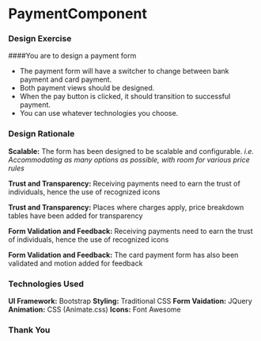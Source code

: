 # PaymentComponent

### Design Exercise

####You are to design a payment form
- The payment form will have a switcher to change between bank payment and card payment.
- Both payment views should be designed.
- When the pay button is clicked, it should transition to successful payment.
- You can use whatever technologies you choose.

### Design Rationale

**Scalable:** The form has been designed to be scalable and configurable. *i.e. Accommodating as many options as possible, with room for various price rules*

**Trust and Transparency:** Receiving payments need to earn the trust of individuals, hence the use of recognized icons

**Trust and Transparency:** Places where charges apply, price breakdown tables have been added for transparency

**Form Validation and Feedback:** Receiving payments need to earn the trust of individuals, hence the use of recognized icons

**Form Validation and Feedback:** The card payment form has also been validated and motion added for feedback

### Technologies Used

**UI Framework:** Bootstrap
**Styling:** Traditional CSS
**Form Vaidation:** JQuery
**Animation:** CSS (Animate.css)
**Icons:** Font Awesome

### Thank You
